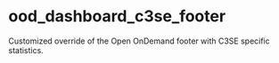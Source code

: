 # ood_dashboard_c3se_footer
Customized override of the Open OnDemand footer with C3SE specific statistics.
